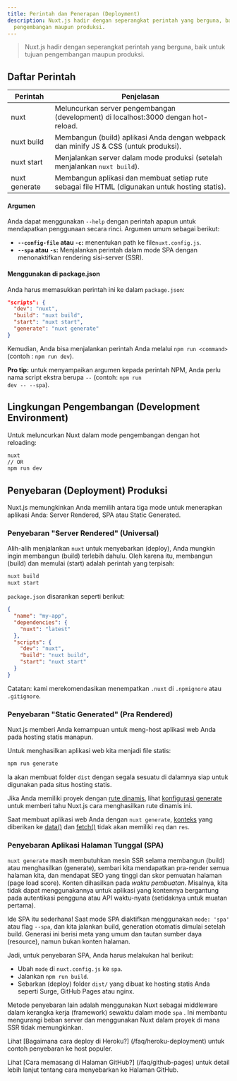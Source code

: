```yaml
---
title: Perintah dan Penerapan (Deployment)
description: Nuxt.js hadir dengan seperangkat perintah yang berguna, baik untuk tujuan
  pengembangan maupun produksi.
---
```


> Nuxt.js hadir dengan seperangkat perintah yang berguna, baik untuk tujuan pengembangan maupun produksi.

## Daftar Perintah

Perintah | Penjelasan
--- | ---
nuxt | Meluncurkan server pengembangan (development) di localhost:3000 dengan hot-reload.
nuxt build | Membangun (build) aplikasi Anda dengan webpack dan minify JS & CSS (untuk produksi).
nuxt start | Menjalankan server dalam mode produksi (setelah menjalankan `nuxt build`).
nuxt generate | Membangun aplikasi dan membuat setiap rute sebagai file HTML (digunakan untuk hosting statis).

#### Argumen

Anda dapat menggunakan `--help` dengan perintah apapun untuk mendapatkan penggunaan secara rinci. Argumen umum sebagai berikut:

- **`--config-file` atau `-c`:** menentukan path ke file`nuxt.config.js`.
- **`--spa` atau `-s`:** Menjalankan perintah dalam mode SPA dengan menonaktifkan rendering sisi-server (SSR).

#### Menggunakan di package.json

Anda harus memasukkan perintah ini ke dalam `package.json`:

```json
"scripts": {
  "dev": "nuxt",
  "build": "nuxt build",
  "start": "nuxt start",
  "generate": "nuxt generate"
}
```

Kemudian, Anda bisa menjalankan perintah Anda melalui `npm run <command>` (contoh : `npm run dev`).

<p class="Alert Alert--nuxt-green">

<b>Pro tip:</b> untuk menyampaikan argumen kepada perintah NPM, Anda perlu nama script ekstra berupa <code>--</code> (contoh: <code>npm run dev -- --spa</code>).

</p>

## Lingkungan Pengembangan (Development Environment)

Untuk meluncurkan Nuxt dalam mode pengembangan dengan hot reloading:

```bash
nuxt
// OR
npm run dev
```

## Penyebaran (Deployment) Produksi

Nuxt.js memungkinkan Anda memilih antara tiga mode untuk menerapkan aplikasi Anda: Server Rendered, SPA atau Static Generated.

### Penyebaran "Server Rendered" (Universal)

Alih-alih menjalankan `nuxt` untuk menyebarkan (deploy), Anda mungkin ingin membangun (build) terlebih dahulu. Oleh karena itu, membangun (build) dan memulai (start) adalah perintah yang terpisah:


```bash
nuxt build
nuxt start
```

`package.json` disarankan seperti berikut:

```json
{
  "name": "my-app",
  "dependencies": {
    "nuxt": "latest"
  },
  "scripts": {
    "dev": "nuxt",
    "build": "nuxt build",
    "start": "nuxt start"
  }
}
```

Catatan: kami merekomendasikan menempatkan `.nuxt` di `.npmignore` atau `.gitignore`.

### Penyebaran "Static Generated" (Pra Rendered)

Nuxt.js memberi Anda kemampuan untuk meng-host aplikasi web Anda pada hosting statis manapun.

Untuk menghasilkan aplikasi web kita menjadi file statis:

```bash
npm run generate
```

Ia akan membuat folder `dist` dengan segala sesuatu di dalamnya siap untuk digunakan pada situs hosting statis.

Jika Anda memiliki proyek dengan [rute dinamis](/guide/routing#dynamic-routes), lihat [konfigurasi generate](/api/configuration-generate) untuk memberi tahu Nuxt.js cara menghasilkan rute dinamis ini.

<div class="Alert">

Saat membuat aplikasi web Anda dengan `nuxt generate`, [konteks](/api/context) yang diberikan ke [data()](/guide/async-data#the-data-method) dan [fetch()](/guide/vuex-store#the-fetch-method) tidak akan memiliki `req` dan `res`.

</div>

### Penyebaran Aplikasi Halaman Tunggal (SPA)

`nuxt generate` masih membutuhkan mesin SSR selama membangun (build) atau menghasilkan (generate), sembari kita mendapatkan pra-render semua halaman kita, dan mendapat SEO yang tinggi dan skor pemuatan halaman (page load score). Konten dihasilkan pada *waktu pembuatan*. Misalnya, kita tidak dapat menggunakannya untuk aplikasi yang kontennya bergantung pada autentikasi pengguna atau API waktu-nyata (setidaknya untuk muatan pertama).

Ide SPA itu sederhana! Saat mode SPA diaktifkan menggunakan `mode: 'spa'` atau  flag `--spa`, dan kita jalankan build, generation otomatis dimulai setelah build. Generasi ini berisi meta yang umum dan tautan sumber daya (resource), namun bukan konten halaman.

Jadi, untuk penyebaran SPA, Anda harus melakukan hal berikut:

- Ubah `mode` di `nuxt.config.js` ke `spa`.
- Jalankan `npm run build`.
- Sebarkan (deploy) folder `dist/` yang dibuat ke hosting statis Anda seperti Surge, GitHub Pages atau nginx.

Metode penyebaran lain adalah menggunakan Nuxt sebagai middleware dalam kerangka kerja (framework) sewaktu dalam mode `spa` . Ini membantu mengurangi beban server dan menggunakan Nuxt dalam proyek di mana SSR tidak memungkinkan.

<div class="Alert">

Lihat [Bagaimana cara deploy di Heroku?] (/faq/heroku-deployment) untuk contoh penyebaran ke host populer.

</div>

<div class="Alert">

Lihat [Cara memasang di Halaman GitHub?] (/faq/github-pages) untuk detail lebih lanjut tentang cara menyebarkan ke Halaman GitHub.

</div>
